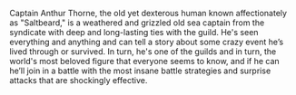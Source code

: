 Captain Anthur Thorne, the old yet dexterous human known affectionately as "Saltbeard," is a weathered and grizzled old sea captain from the syndicate with deep and long-lasting ties with the guild. He's seen everything and anything and can tell a story about some crazy event he’s lived through or survived. In turn, he's one of the guilds and in turn, the world's most beloved figure that everyone seems to know, and if he can he’ll join in a battle with the most insane battle strategies and surprise attacks that are shockingly effective.